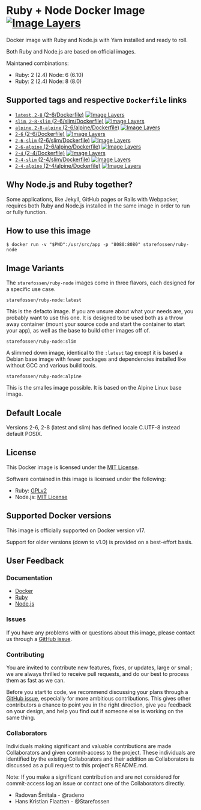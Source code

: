 # Ruby + Node Docker Image [![Image Layers](https://images.microbadger.com/badges/image/starefossen/ruby-node:alpine.svg)](https://microbadger.com/#/images/starefossen/ruby-node:alpine)

Docker image with Ruby and Node.js with Yarn installed and ready to roll.

Both Ruby and Node.js are based on official images.

Maintaned combinations:
* Ruby: 2 (2.4) Node: 6 (6.10)
* Ruby: 2 (2.4) Node: 8 (8.0)

## Supported tags and respective `Dockerfile` links

* [`latest`, `2-8` (2-6/Dockerfile)](https://github.com/Starefossen/docker-ruby-node/blob/master/2-6/Dockerfile) [![Image Layers](https://images.microbadger.com/badges/image/starefossen/ruby-node:latest.svg)](https://microbadger.com/#/images/starefossen/ruby-node:latest)
* [`slim`, `2-8-slim` (2-6/slim/Dockerfile)](https://github.com/Starefossen/docker-ruby-node/blob/master/2-6/slim/Dockerfile) [![Image Layers](https://images.microbadger.com/badges/image/starefossen/ruby-node:slim.svg)](https://microbadger.com/#/images/starefossen/ruby-node:slim)
* [`alpine`, `2-8-alpine` (2-6/alpine/Dockerfile)](https://github.com/Starefossen/docker-ruby-node/blob/master/2-6/alpine/Dockerfile) [![Image Layers](https://images.microbadger.com/badges/image/starefossen/ruby-node:alpine.svg)](https://microbadger.com/#/images/starefossen/ruby-node:alpine)
* [`2-6` (2-6/Dockerfile)](https://github.com/Starefossen/docker-ruby-node/blob/master/2-6/Dockerfile) [![Image Layers](https://images.microbadger.com/badges/image/starefossen/ruby-node:2-6.svg)](https://microbadger.com/#/images/starefossen/ruby-node:2-6)
* [`2-6-slim` (2-6/slim/Dockerfile)](https://github.com/Starefossen/docker-ruby-node/blob/master/2-6/slim/Dockerfile) [![Image Layers](https://images.microbadger.com/badges/image/starefossen/ruby-node:2-6-slim.svg)](https://microbadger.com/#/images/starefossen/ruby-node:2-6-slim)
* [`2-6-alpine` (2-6/alpine/Dockerfile)](https://github.com/Starefossen/docker-ruby-node/blob/master/2-6/alpine/Dockerfile) [![Image Layers](https://images.microbadger.com/badges/image/starefossen/ruby-node:2-6-alpine.svg)](https://microbadger.com/#/images/starefossen/ruby-node:2-6-alpine)
* [`2-4` (2-4/Dockerfile)](https://github.com/Starefossen/docker-ruby-node/blob/master/2-4/Dockerfile) [![Image Layers](https://images.microbadger.com/badges/image/starefossen/ruby-node:2-4.svg)](https://microbadger.com/#/images/starefossen/ruby-node:2-4)
* [`2-4-slim` (2-4/slim/Dockerfile)](https://github.com/Starefossen/docker-ruby-node/blob/master/2-4/slim/Dockerfile) [![Image Layers](https://images.microbadger.com/badges/image/starefossen/ruby-node:2-4-slim.svg)](https://microbadger.com/#/images/starefossen/ruby-node:2-4-slim)
* [`2-4-alpine` (2-4/alpine/Dockerfile)](https://github.com/Starefossen/docker-ruby-node/blob/master/2-4/alpine/Dockerfile) [![Image Layers](https://images.microbadger.com/badges/image/starefossen/ruby-node:2-4-alpine.svg)](https://microbadger.com/#/images/starefossen/ruby-node:2-4-alpine)

## Why Node.js and Ruby together?

Some applications, like Jekyll, GitHub pages or Rails with Webpacker, requires both Ruby and Node.js
installed in the same image in order to run or fully function.

## How to use this image

```
$ docker run -v "$PWD":/usr/src/app -p "8080:8080" starefossen/ruby-node
```

## Image Variants

The `starefossen/ruby-node` images come in three flavors, each designed for a
specific use case.

`starefossen/ruby-node:latest`

This is the defacto image. If you are unsure about what your needs are, you
probably want to use this one. It is designed to be used both as a throw away
container (mount your source code and start the container to start your app), as
well as the base to build other images off of.

`starefossen/ruby-node:slim`

A slimmed down image, identical to the `:latest` tag except it is based a Debian
base image with fewer packages and dependencies installed like without GCC and
various build tools.

`starefossen/ruby-node:alpine`

This is the smalles image possible. It is based on the Alpine Linux base image.

## Default Locale
Versions 2-6, 2-8 (latest and slim) has defined locale C.UTF-8 instead default POSIX.

## License

This Docker image is licensed under the [MIT License](https://github.com/Starefossen/docker-ruby-node/blob/master/LICENSE).

Software contained in this image is licensed under the following:

* Ruby: [GPLv2](https://github.com/ruby/ruby/blob/trunk/GPL)
* Node.js: [MIT License](https://github.com/nodejs/node/blob/master/LICENSE)

## Supported Docker versions

This image is officially supported on Docker version v17.

Support for older versions (down to v1.0) is provided on a best-effort basis.

## User Feedback

### Documentation

* [Docker](http://docs.docker.com)
* [Ruby](https://www.ruby-lang.org/en/)
* [Node.js](https://nodejs.org/en/)

### Issues

If you have any problems with or questions about this image, please contact us
through a [GitHub issue](https://github.com/Starefossen/docker-ruby-node/issues).

### Contributing

You are invited to contribute new features, fixes, or updates, large or small;
we are always thrilled to receive pull requests, and do our best to process them
as fast as we can.

Before you start to code, we recommend discussing your plans through a [GitHub
issue](https://github.com/Starefossen/docker-ruby-node/issues), especially for
more ambitious contributions. This gives other contributors a chance to point
you in the right direction, give you feedback on your design, and help you find
out if someone else is working on the same thing.

### Collaborators

Individuals making significant and valuable contributions are made Collaborators
and given commit-access to the project. These individuals are identified by the
existing Collaborators and their addition as Collaborators is discussed as a
pull request to this project's README.md.

Note: If you make a significant contribution and are not considered for
commit-access log an issue or contact one of the Collaborators directly.

* Radovan Šmitala - @radeno
* Hans Kristian Flaatten - @Starefossen
